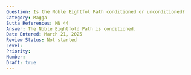 ```yaml
---
Question: Is the Noble Eightfol Path conditioned or unconditioned?
Category: Magga
Sutta References: MN 44
Answer: The Noble Eightfold Path is conditioned.
Date Entered: March 21, 2025
Review Status: Not started
Level: 
Priority: 
Number: 
Draft: true
---
```

